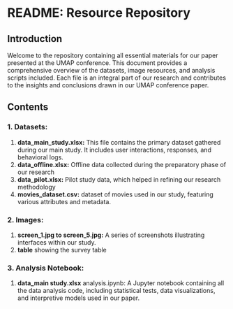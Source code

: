 # README: Resource Repository

## Introduction

Welcome to the repository containing all essential materials for our paper presented at the UMAP conference. This document provides a comprehensive overview of the datasets, image resources, and analysis scripts included. Each file is an integral part of our research and contributes to the insights and conclusions drawn in our UMAP conference paper.

## Contents

### 1. Datasets:
1. **data_main_study.xlsx:** This file contains the primary dataset gathered during our main study. It includes user interactions, responses, and behavioral logs.
2. **data_offline.xlsx:** Offline data collected during the preparatory phase of our research
3. **data_pilot.xlsx:** Pilot study data, which helped in refining our research methodology
4. **movies_dataset.csv:**  dataset of movies used in our study, featuring various attributes and metadata.

### 2. Images:
1. **screen_1.jpg to screen_5.jpg:** A series of screenshots illustrating interfaces within our study.
2. **table** showing the survey table
 

### 3. Analysis Notebook:
1. **data_main study.xlsx** analysis.ipynb: A Jupyter notebook containing all the data analysis code, including statistical tests, data visualizations, and interpretive models used in our paper. 
